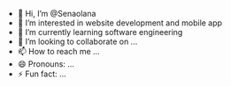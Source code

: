 - 👋 Hi, I’m @Senaolana
- 👀 I’m interested in website development and mobile app
- 🌱 I’m currently learning software engineering
- 💞️ I’m looking to collaborate on ...
- 📫 How to reach me ...
- 😄 Pronouns: ...
- ⚡ Fun fact: ...

<!---
Senaolana/Senaolana is a ✨ special ✨ repository because its `README.md` (this file) appears on your GitHub profile.
You can click the Preview link to take a look at your changes.
--->
